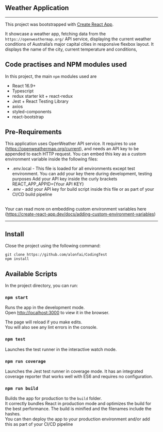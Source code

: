 ## Weather Application

***

This project was bootstrapped with [Create React App](https://github.com/facebook/create-react-app).

It showcase a weather app, fetching data from the `https://openweathermap.org/` API service, displaying the current weather conditions of Australia’s major capital cities in responsive flexbox layout.
It displays the name of the city, current temperature and conditions,

## Code practises and NPM modules used

In this project, the main `npm` modules used are
* React 16.9+
* Typescript
* redux starter kit + react-redux
* Jest + React Testing Library
* axios
* styled-components
* react-bootstrap

## Pre-Requirements

This application uses OpenWeather API service. It requires to use (https://openweathermap.org/current), and needs an API key to be appended to each HTTP request. You can embed this key as a custom environment variable inside the following files:
* .env.local - This file is loaded for all environments except test environment. You can add your key there during development, testing purposes Add your API key inside the curly brackets REACT_APP_APPID={Your API KEY}
* .env - add your API key for build script inside this file or as part of your CI/CD build pipeline

<br> Your can read more on embedding custom environment variables here (https://create-react-app.dev/docs/adding-custom-environment-variables)

***

## Install

Close the project using the following command: 
```  
git clone https://github.com/alonfai/CodingTest
npm install
```

## Available Scripts

In the project directory, you can run:

### `npm start`

Runs the app in the development mode.<br>
Open [http://localhost:3000](http://localhost:3000) to view it in the browser.

The page will reload if you make edits.<br>
You will also see any lint errors in the console.

### `npm test`

Launches the test runner in the interactive watch mode.<br>

### `npm run coverage`

Launches the Jest test runner in coverage mode. It has an integrated coverage reporter that works well with ES6 and requires no configuration.<br>

### `npm run build`

Builds the app for production to the `build` folder.<br>
It correctly bundles React in production mode and optimizes the build for the best performance.
The build is minified and the filenames include the hashes.<br>
You can then deploy the app to your production environment and/or add this as part of your CI/CD pipeline 

